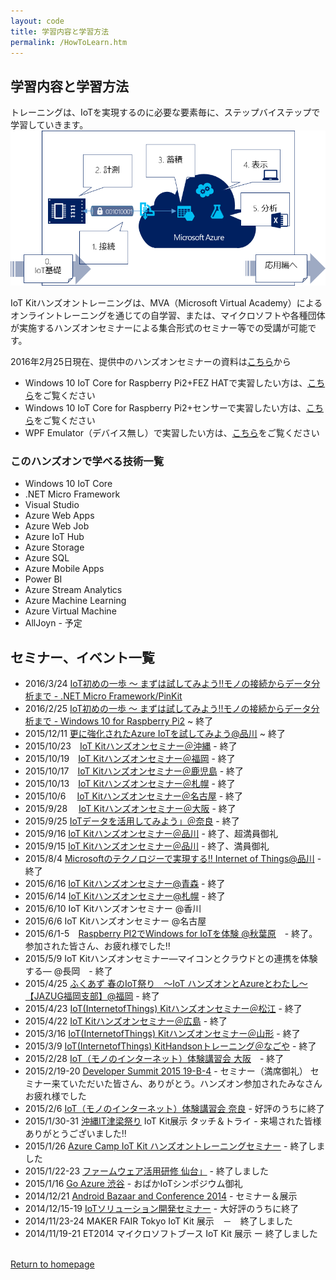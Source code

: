 ```yaml
---
layout: code
title: 学習内容と学習方法
permalink: /HowToLearn.htm
---
```


## 学習内容と学習方法

トレーニングは、IoTを実現するのに必要な要素毎に、ステップバイステップで学習していきます。
<img src="images/LearningStep2.png">

IoT Kitハンズオントレーニングは、MVA（Microsoft Virtual Academy）によるオンライントレーニングを通じての自学習、または、マイクロソフトや各種団体が実施するハンズオンセミナーによる集合形式のセミナー等での受講が可能です。

2016年2月25日現在、提供中のハンズオンセミナーの資料は[こちら](http://aka.ms/iotkitholv3on)から

* Windows 10 IoT Core for Raspberry Pi2+FEZ HATで実習したい方は、[こちら](https://doc.co/8VNqwE)をご覧ください
* Windows 10 IoT Core for Raspberry Pi2+センサーで実習したい方は、[こちら](https://doc.co/JnLVmx)をご覧ください
* WPF Emulator（デバイス無し）で実習したい方は、[こちら](https://doc.co/7fuFsw)をご覧ください

### このハンズオンで学べる技術一覧

* Windows 10 IoT Core
* .NET Micro Framework
* Visual Studio
* Azure Web Apps
* Azure Web Job
* Azure IoT Hub
* Azure Storage
* Azure SQL
* Azure Mobile Apps
* Power BI
* Azure Stream Analytics
* Azure Machine Learning
* Azure Virtual Machine
* AllJoyn - 予定

## セミナー、イベント一覧

* 2016/3/24 [IoT初めの一歩 ～ まずは試してみよう!!モノの接続からデータ分析まで - .NET Micro Framework/PinKit](https://msevents.microsoft.com/CUI/EventDetail.aspx?EventID=1032737582&Culture=ja-JP&community=0)
* 2016/2/25 [IoT初めの一歩 ～ まずは試してみよう!!モノの接続からデータ分析まで - Windows 10 for Raspberry Pi2](https://www.microsoftevents.com/profile/form/index.cfm?PKformID=0x9424153fd) ~ 終了
* 2015/12/11 [更に強化されたAzure IoTを試してみよう@品川](http://www.microsoft.com/click/services/Redirect2.ashx?CR_EAC=300322593) ~ 終了
* 2015/10/23　[IoT Kitハンズオンセミナー＠沖縄](https://msevents.microsoft.com/CUI/EventDetail.aspx?EventID=1032671394&Culture=ja-JP&community=0) - 終了 
* 2015/10/19　[IoT Kitハンズオンセミナー＠福岡](https://msevents.microsoft.com/CUI/EventDetail.aspx?EventID=1032671390&Culture=ja-JP&community=0) - 終了 
* 2015/10/17　[IoT Kitハンズオンセミナー＠鹿児島](https://html5j-kagoshima.doorkeeper.jp/events/31228) - 終了
* 2015/10/13　[IoT Kitハンズオンセミナー＠札幌](https://msevents.microsoft.com/CUI/EventDetail.aspx?EventID=1032670575&Culture=ja-JP&community=0) - 終了
* 2015/10/6　 [IoT Kitハンズオンセミナー＠名古屋](https://msevents.microsoft.com/CUI/EventDetail.aspx?EventID=1032670573&Culture=ja-JP&community=0)  - 終了
* 2015/9/28　 [IoT Kitハンズオンセミナー＠大阪](https://msevents.microsoft.com/CUI/EventDetail.aspx?EventID=1032670352&Culture=ja-JP&community=0) - 終了
* 2015/9/25  [IoTデータを活用してみよう」＠奈良](http://www.pref.nara.jp/item/144988.htm#moduleid60194) - 終了
* 2015/9/16  [IoT Kitハンズオンセミナー＠品川](https://msevents.microsoft.com/CUI/EventDetail.aspx?EventID=1032655578&Culture=ja-JP&community=0)  - 終了、超満員御礼
* 2015/9/15  [IoT Kitハンズオンセミナー＠品川](https://msevents.microsoft.com/CUI/EventDetail.aspx?EventID=1032655577&Culture=ja-JP&community=0) - 終了、満員御礼
* 2015/8/4   [Microsoftのテクノロジーで実現する‼ Internet of Things@品川](https://msevents.microsoft.com/CUI/EventDetail.aspx?EventID=1032643458&Culture=ja-JP&community=0) - 終了
* 2015/6/16  [IoT Kitハンズオンセミナー@青森](https://sites.google.com/site/aomoriiot/H27/1) - 終了
* 2015/6/14  [IoT Kitハンズオンセミナー@札幌](http://iot-algyan-do.connpass.com/event/15188/) - 終了
* 2015/6/10  IoT Kitハンズオンセミナー @香川
* 2015/6/6   IoT Kitハンズオンセミナー @名古屋
* 2015/6/1-5　[Raspberry PI2でWindows for IoTを体験 @秋葉原](http://windows10.connpass.com/)　- 終了。参加された皆さん、お疲れ様でした‼
* 2015/5/9   IoT Kitハンズオンセミナー―マイコンとクラウドとの連携を体験する― @長岡　- 終了
* 2015/4/25  [ふくあず 春のIoT祭り　～IoT ハンズオンとAzureとわたし～ 【JAZUG福岡支部】@福岡](https://jazug.doorkeeper.jp/events/22353) - 終了
* 2015/4/23  [IoT(InternetofThings) Kitハンズオンセミナー＠松江](https://itradar.doorkeeper.jp/events/22529) - 終了
* 2015/4/22  [IoT Kitハンズオンセミナー＠広島](https://msevents.microsoft.com/CUI/EventDetail.aspx?EventID=1032622021&Culture=ja-JP&community=0) - 終了
* 2015/3/16  [IoT(InternetofThings) Kitハンズオンセミナー＠山形](https://docs.google.com/forms/d/111ttZFk1_9cXz7aP9yRC6ItqsJ9K-EjJifq8XnScjPA/viewform?c=0&w=1) - 終了
* 2015/3/9  [IoT(InternetofThings) KitHandsonトレーニング＠なごや](http://partake.in/events/a7d9efc3-c5bc-4d2a-b447-4674ce5cd4f6) - 終了
* 2015/2/28 [IoT（モノのインターネット）体験講習会 大阪](http://eccsmartapp.doorkeeper.jp/events/20724)　- 終了
* 2015/2/19-20 [Developer Summit 2015 19-B-4](http://event.shoeisha.jp/devsumi/20150219/timetable) - セミナー（満席御礼） セミナー来ていただいた皆さん、ありがとう。ハンズオン参加されたみなさんお疲れ様でした
* 2015/2/6 [IoT（モノのインターネット）体験講習会 奈良](http://www.pref.nara.jp/item/133489.htm) - 好評のうちに終了
* 2015/1/30-31 [沖縄IT津梁祭り](http://www.it-matsuri.net/index.html) IoT Kit展示 タッチ＆トライ - 来場された皆様ありがとうございました‼
* 2015/1/26 [Azure Camp IoT Kit ハンズオントレーニングセミナー](https://msevents.microsoft.com/CUI/EventDetail.aspx?EventID=1032609294&Culture=ja-JP&community=0) - 終了しました
* 2015/1/22-23 [ファームウェア活用研修 仙台」](http://www.mit.pref.miyagi.jp/embedded/kensyu_26/#firmware) - 終了しました
* 2015/1/16 [Go Azure 渋谷](http://r.jazug.jp/) - おばかIoTシンポジウム御礼
* 2014/12/21 [Android Bazaar and Conference 2014](http://abc.android-group.jp/2014w/) - セミナー＆展示
* 2014/12/15-19 [IoTソリューション開発セミナー](http://www.microsoft.com/ja-jp/mic/seminar/iot_ml.aspx) - 大好評のうちに終了　
* 2014/11/23-24 MAKER FAIR Tokyo IoT Kit 展示　－　終了しました
* 2014/11/19-21 ET2014 マイクロソフトブース IoT Kit 展示 ー 終了しました


<br/>
<a class="btn btn-default" href="index.htm" role="button">Return to homepage</a>
